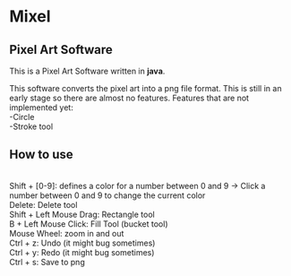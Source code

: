 # Mixel
<h2>Pixel Art Software</h2>
 
This is a Pixel Art Software written in <b>java</b>. 
<p>This software converts the pixel art into a png file format. This is still in an early stage so there are almost no features. Features that are not implemented yet:
<br>
-Circle
<br>
-Stroke tool

<p>
<h2> How to use </h2>
<br>
Shift + [0-9]: defines a color for a number between 0 and 9
 -> Click a number between 0 and 9 to change the current color
<br>
Delete: Delete tool
<br>
Shift + Left Mouse Drag: Rectangle tool
<br>
B + Left Mouse Click: Fill Tool (bucket tool)
<br>
Mouse Wheel: zoom in and out
<br>
Ctrl + z: Undo (it might bug sometimes)
<br>
Ctrl + y: Redo (it might bug sometimes)
<br>
Ctrl + s: Save to png
</p>
